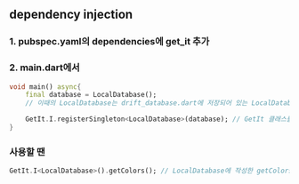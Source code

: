 ## dependency injection
### 1. pubspec.yaml의 dependencies에 get_it 추가

### 2. main.dart에서 
```dart
void main() async{
    final database = LocalDatabase(); 
    // 이때의 LocalDatabase는 drift_database.dart에 저장되어 있는 LocalDatabase 클래스를 의미함

    GetIt.I.registerSingleton<LocalDatabase>(database); // GetIt 클래스를 사용해 database 값을 가져올 수 있음
}
```

### 사용할 땐 
```dart
GetIt.I<LocalDatabase>().getColors(); // LocalDatabase에 작성한 getColors 함수 호출
```